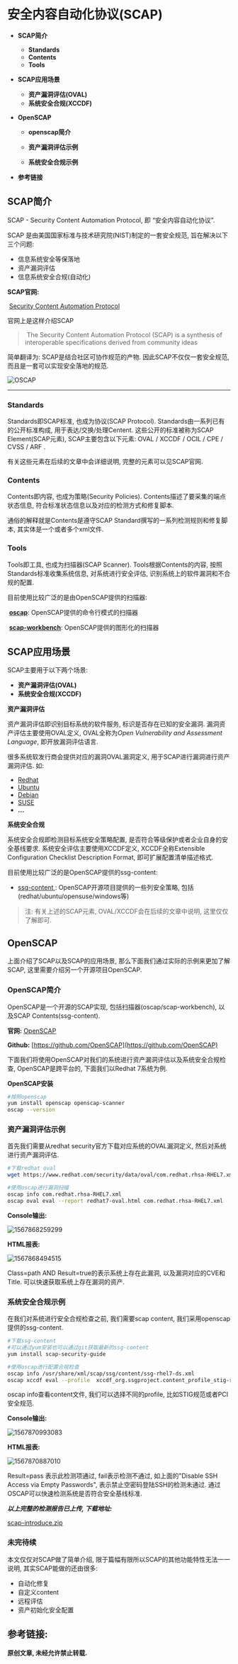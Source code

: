 # 安全内容自动化协议(SCAP)

- **SCAP简介**
	- **Standards**
	- **Contents**
	- **Tools**
- **SCAP应用场景**
	- **资产漏洞评估(OVAL)**
	- **系统安全合规(XCCDF)**
- **OpenSCAP** 
	
	- **openscap简介**
	
	- **资产漏洞评估示例**
	
	- **系统安全合规示例**
-  **参考链接**

## SCAP简介

SCAP - Security Content Automation Protocol, 即 “安全内容自动化协议”.

SCAP 是由美国国家标准与技术研究院(NIST)制定的一套安全规范, 旨在解决以下三个问题:

- 信息系统安全等保落地
- 资产漏洞评估
- 信息系统安全合规(自动化)

**SCAP官网:**

​	[Security Content Automation Protocol](https://csrc.nist.gov/Projects/Security-Content-Automation-Protocol)

官网上是这样介绍SCAP

> ​	The Security Content Automation Protocol (SCAP) is a synthesis of interoperable specifications derived from community ideas

简单翻译为: SCAP是结合社区可协作规范的产物. 因此SCAP不仅仅一套安全规范, 而且是一套可以实现安全落地的规范.

![OSCAP](https://raw.githubusercontent.com/Sep0lkit/Blog/master/posts/_static/imgs/1567836508520.png)

------

### Standards

Standards即SCAP标准, 也成为协议(SCAP Protocol).   Standards由一系列已有的公开标准构成, 用于表达/交换/处理Centent.  这些公开的标准被称为SCAP Element(SCAP元素), SCAP主要包含以下元素:  OVAL / XCCDF / OCIL / CPE / CVSS / ARF . 

有关这些元素在后续的文章中会详细说明, 完整的元素可以见SCAP官网.

### Contents

Contents即内容, 也成为策略(Security Policies).  Contents描述了要采集的端点状态信息, 符合标准状态信息以及对应的检测方式和修复脚本.

通俗的解释就是Contents是遵守SCAP Standard撰写的一系列检测规则和修复脚本, 其实体是一个或者多个xml文件.

### Tools

Tools即工具, 也成为扫描器(SCAP Scanner). Tools根据Contents的内容, 按照Standards标准收集系统信息, 对系统进行安全评估, 识别系统上的软件漏洞和不合规的配置.

目前使用比较广泛的是由OpenSCAP提供的扫描器:

​		[**oscap**](https://www.open-scap.org/tools/openscap-base/): OpenSCAP提供的命令行模式的扫描器

​		[**scap-workbench**](https://www.open-scap.org/tools/scap-workbench/): OpenSCAP提供的图形化的扫描器

## SCAP应用场景		

SCAP主要用于以下两个场景:

- **资产漏洞评估(OVAL)**
- **系统安全合规(XCCDF)**

**资产漏洞评估**

资产漏洞评估即识别目标系统的软件服务, 标识是否存在已知的安全漏洞.  漏洞资产评估主要使用OVAL定义, OVAL全称为*Open Vulnerability and Assessment Language*, 即开放漏洞评估语言. 

很多系统软发行商会提供对应的漏洞OVAL漏洞定义, 用于SCAP进行漏洞进行资产漏洞评估. 如:

- [Redhat](https://www.redhat.com/security/data/oval/)
- [Ubuntu](https://people.canonical.com/~ubuntu-security/oval/)
- [Debian](https://www.debian.org/security/oval/)
- [SUSE](http://ftp.suse.com/pub/projects/security/oval/)
- **...**

**系统安全合规**

系统安全合规即检测目标系统安全策略配置, 是否符合等级保护或者企业自身的安全基线要求. 系统安全评估主要使用XCCDF定义, XCCDF全称Extensible Configuration Checklist Description Format, 即可扩展配置清单描述格式.

目前使用比较广泛的是OpenSCAP提供的ssg-content:

- [ssg-content ](https://github.com/ComplianceAsCode/content): OpenSCAP开源项目提供的一些列安全策略, 包括(redhat/ubuntu/opensuse/windows等)

> 注: 有关上述的SCAP元素, OVAL/XCCDF会在后续的文章中说明, 这里仅仅了解即可.
>

## OpenSCAP

上面介绍了SCAP以及SCAP的应用场景, 那么下面我们通过实际的示例来更加了解SCAP, 这里需要介绍另一个开源项目OpenSCAP.

### OpenSCAP简介

OpenSCAP是一个开源的SCAP实现, 包括扫描器(oscap/scap-workbench), 以及SCAP Contents(ssg-content).

**官网:** [OpenSCAP](https://www.open-scap.org/)	

**Github:** [https://github.com/OpenSCAP](https://github.com/OpenSCAP)

下面我们将使用OpenSCAP对我们的系统进行资产漏洞评估以及系统安全合规检查,  OpenSCAP是跨平台的,  下面我们以Redhat 7系统为例.

**OpenSCAP安装**

```bash
#按照openscap
yum install openscap openscap-scanner
oscap --version
```

### 资产漏洞评估示例

首先我们需要从redhat security官方下载对应系统的OVAL漏洞定义, 然后对系统进行资产漏洞评估.

```bash
#下载redhat oval
wget https://www.redhat.com/security/data/oval/com.redhat.rhsa-RHEL7.xml

#使用oscap进行漏洞扫描
oscap info com.redhat.rhsa-RHEL7.xml 
oscap oval eval --report redhat7-oval.html com.redhat.rhsa-RHEL7.xml
```

**Console输出:**

![1567868259299](https://raw.githubusercontent.com/Sep0lkit/Blog/master/posts/_static/imgs/1567868259299.png)

**HTML报表:**

![1567868494515](https://raw.githubusercontent.com/Sep0lkit/Blog/master/posts/_static/imgs/1567868494515.png)

Class=path AND Result=true的表示系统上存在此漏洞, 以及漏洞对应的CVE和Title. 可以快速获取系统上存在漏洞的资产.

### 系统安全合规示例

在我们对系统进行安全合规检查之前, 我们需要scap content, 我们采用openscap提供的ssg-content.

```bash
#下载ssg-content
#可以通过yum安装也可以通过git获取最新的ssg-content
yum install scap-security-guide

#使用oscap进行配置合规检查
oscap info /usr/share/xml/scap/ssg/content/ssg-rhel7-ds.xml
oscap xccdf eval --profile  xccdf_org.ssgproject.content_profile_stig-rhel7-disa --report redhat7-xccdf.html  /usr/share/xml/scap/ssg/content/ssg-rhel7-ds.xml
```

oscap info查看content文件, 我们可以选择不同的profile,  比如STIG规范或者PCI安全规范. 

**Console输出:**

![1567870993083](https://raw.githubusercontent.com/Sep0lkit/Blog/master/posts/_static/imgs/1567870993083.png)

**HTML报表:**

![1567870887010](https://raw.githubusercontent.com/Sep0lkit/Blog/master/posts/_static/imgs/1567870887010.png)

Result=pass 表示此检测项通过, fail表示检测不通过, 如上面的"Disable SSH Access via Empty Passwords", 表示禁止空密码登陆SSH的检测未通过.  通过OSCAP可以快速检测系统是否符合安全基线标准.



***以上完整的检测报告已上传, 下载地址:***

[scap-introduce.zip](https://raw.githubusercontent.com/Sep0lkit/Blog/master/posts/_assets/scap/scap-introduce.zip)

### **未完待续**

本文仅仅对SCAP做了简单介绍, 限于篇幅有限所以SCAP的其他功能特性无法一一说明, 其实SCAP能做的还由很多:

- 自动化修复
- 自定义content
- 远程评估
- 资产初始化安全配置

## 参考链接:



**原创文章, 未经允许禁止转载.**
